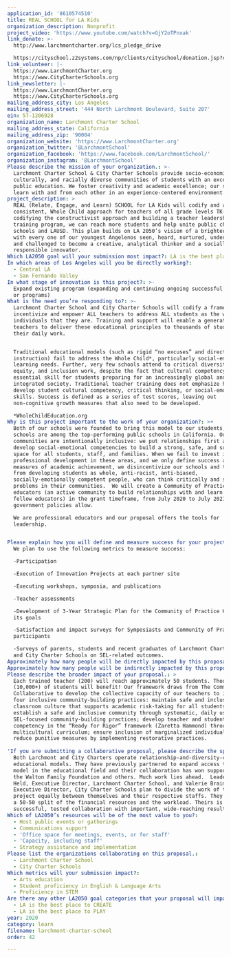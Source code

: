 ```yaml
---
application_id: '8610574510'
title: REAL SCHOOL for LA Kids
organization_description: Nonprofit
project_video: 'https://www.youtube.com/watch?v=GjY2oTPnxak'
link_donate: >-
  http://www.larchmontcharter.org/lcs_pledge_drive

  https://cityschool.z2systems.com/np/clients/cityschool/donation.jsp?campaign=26&
link_volunteer: |-
  https://www.LarchmontCharter.org
  https://www.CityCharterSchools.org
link_newsletter: |-
  https://www.LarchmontCharter.org
  https://www.CityCharterSchools.org
mailing_address_city: Los Angeles
mailing_address_street: '444 North Larchmont Boulevard, Suite 207'
ein: 57-1206928
organization_name: Larchmont Charter School
mailing_address_state: California
mailing_address_zip: '90004'
organization_website: 'https://www.LarchmontCharter.org'
organization_twitter: '@LarchmontSchool'
organization_facebook: 'https://www.facebook.com/LarchmontSchool/'
organization_instagram: '@LarchmontSchool'
Please describe the mission of your organization.: >-
  Larchmont Charter School & City Charter Schools provide socio-economically,
  culturally, and racially diverse communities of students with an exceptional
  public education. We foster creativity and academic excellence; our students
  learn with and from each other in an experience-centered environment. 
project_description: >
  REAL (Relate, Engage, and Learn) SCHOOL for LA Kids will codify and amplify a
  consistent, Whole Child approach for teachers of all grade levels TK-12. By
  codifying the constructivist approach and building a teacher leadership
  training program, we can reach more students and help unite public charter
  schools and LAUSD. This plan builds on LA 2050’s vision of a brighter future,
  with every one of our youngest Angelenos seen, heard, nurtured, understood,
  and challenged to become a creative, analytical thinker and a socially
  responsible innovator.
Which LA2050 goal will your submission most impact?: LA is the best place to LEARN
In which areas of Los Angeles will you be directly working?:
  - Central LA
  - San Fernando Valley
In what stage of innovation is this project?: >-
  Expand existing program (expanding and continuing ongoing successful projects
  or programs)
What is the need you’re responding to?: >-
  Larchmont Charter School and City Charter Schools will codify a framework to
  incentivize and empower ALL teachers to address ALL students as the whole
  individuals that they are. Training and support will enable a generation of
  teachers to deliver these educational principles to thousands of students in
  their daily work.


  Traditional educational models (such as rigid “no excuses” and direct
  instruction) fail to address the Whole Child*, particularly social-emotional
  learning needs. Further, very few schools attend to critical diversity,
  equity, and inclusion work, despite the fact that cultural competency is an
  essential skill for students preparing for an increasingly global and
  integrated society. Traditional teacher training does not emphasize how to
  develop student cultural competency, critical thinking, or social-emotional
  skills. Success is defined as a series of test scores, leaving out
  non-cognitive growth measures that also need to be developed. 

  *WholeChildEducation.org
Why is this project important to the work of your organization?: >+
  Both of our schools were founded to bring this model to our students, and both
  schools are among the top-performing public schools in California. Our school
  communities are intentionally inclusive: we put relationships first and
  develop social-emotional competencies to build a strong, safe, and supportive
  space for all students, staff, and families. When we fail to invest in
  professional development in these areas, and we only define success as narrow
  measures of academic achievement, we disincentivize our schools and teachers
  from developing students as whole, anti-racist, anti-biased,
  socially-emotionally competent people, who can think critically and solve
  problems in their communities.  We will create a Community of Practice for
  educators (an active community to build relationships with and learn from
  fellow educators) in the grant timeframe, from July 2020 to July 2021 as
  government policies allow.

  We are professional educators and our proposal offers the tools for
  leadership.


Please explain how you will define and measure success for your project.: >
  We plan to use the following metrics to measure success:

  -Participation

  -Execution of Innovation Projects at each partner site

  -Executing workshops, symposia, and publications

  -Teacher assessments

  -Development of 3-Year Strategic Plan for the Community of Practice Hub and
  its goals

  -Satisfaction and impact surveys for Symposiasts and Community of Practice
  participants

  -Surveys of parents, students and recent graduates of Larchmont Charter School
  and City Charter Schools on SEL-related outcomes.
Approximately how many people will be directly impacted by this proposal?: '200'
Approximately how many people will be indirectly impacted by this proposal?: '10000'
Please describe the broader impact of your proposal.: >
  Each trained teacher (200) will reach approximately 50 students. Thousands
  (10,000+) of students will benefit! Our framework draws from The Common Ground
  Collaborative to develop the collective capacity of our teachers to implement
  four inclusive community-building practices: maintain safe and inclusive
  classroom culture that supports academic risk-taking for all students;
  establish a safe and inclusive community through systematic, daily use of
  SEL-focused community-building practices; develop teacher and student cultural
  competency in the “Ready for Rigor” framework (Zaretta Hammond) through
  multicultural curriculum; ensure inclusion of marginalized individuals and
  reduce punitive measures by implementing restorative practices. 
   
'If you are submitting a collaborative proposal, please describe the specific role of partner organizations in the project.': >-
  Both Larchmont and City Charters operate relationship-and-diversity-centered,
  educational models. They have previously partnered to expand access to this
  model in the educational field and their collaboration has won support from
  the Walton Family Foundation and others. Much work lies ahead.  Leaders Amy
  Held, Executive Director, Larchmont Charter School, and Valerie Braimah,
  Executive Director, City Charter Schools plan to divide the work of this
  project equally between themselves and their respective staffs. They plan for
  a 50-50 split of the financial resources and the workload. Theirs is a
  successful, tested collaboration with important, wide-reaching results. 
Which of LA2050’s resources will be of the most value to you?:
  - Host public events or gatherings
  - Communications support
  - 'Office space for meetings, events, or for staff'
  - 'Capacity, including staff'
  - Strategy assistance and implementation
Please list the organizations collaborating on this proposal.:
  - Larchmont Charter School
  - City Charter Schools
Which metrics will your submission impact?:
  - Arts education
  - Student proficiency in English & Language Arts
  - Proficiency in STEM
Are there any other LA2050 goal categories that your proposal will impact?:
  - LA is the best place to CREATE
  - LA is the best place to PLAY
year: 2020
category: learn
filename: larchmont-charter-school
order: 42

---
```

